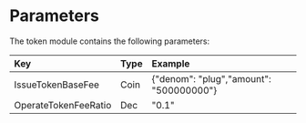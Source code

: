 <!--
order: 4
-->

# Parameters

The token module contains the following parameters:

| Key                  | Type | Example                              |
| :----------------    | :--- | :----------------------------------- |
| IssueTokenBaseFee    | Coin | {"denom": "plug","amount": "500000000"} |
| OperateTokenFeeRatio | Dec  | "0.1"                                |
